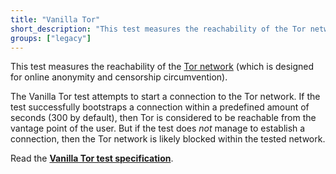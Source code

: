 ```yaml
---
title: "Vanilla Tor"
short_description: "This test measures the reachability of the Tor network."
groups: ["legacy"]
---
```


This test measures the reachability of the [Tor network](https://www.torproject.org/) (which is designed for online anonymity
and censorship circumvention).

The Vanilla Tor test attempts to start a connection to the Tor network. If the
test successfully bootstraps a connection within a predefined amount of seconds (300 by default),
then Tor is considered to be reachable from the vantage point of the user. But if the test
does *not* manage to establish a connection, then the Tor network is likely blocked within the
tested network.

Read the **[Vanilla Tor test specification](https://github.com/ooni/spec/blob/master/nettests/ts-016-vanilla-tor.md)**.
